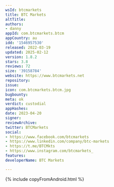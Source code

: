 ```yaml
---
wsId: btcmarkets
title: BTC Markets
altTitle: 
authors:
- danny
appId: com.btcmarkets.btcm
appCountry: au
idd: '1546957530'
released: 2022-03-19
updated: 2025-02-12
version: 1.8.2
stars: 3.8
reviews: 72
size: '39158784'
website: https://www.btcmarkets.net
repository: 
issue: 
icon: com.btcmarkets.btcm.jpg
bugbounty: 
meta: ok
verdict: custodial
appHashes: 
date: 2023-04-20
signer: 
reviewArchive: 
twitter: BTCMarkets
social:
- https://www.facebook.com/btcmarkets
- https://www.linkedin.com/company/btc-markets
- https://t.me/BTCMkts
- https://www.instagram.com/btcmarkets_
features: 
developerName: BTC Markets

---
```


{% include copyFromAndroid.html %}


